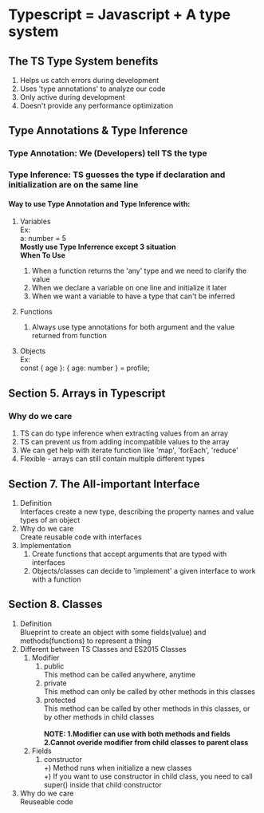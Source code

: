 # Typescript = Javascript + A type system

## The TS Type System benefits

1. Helps us catch errors during development
2. Uses 'type annotations' to analyze our code
3. Only active during development
4. Doesn't provide any performance optimization

## Type Annotations & Type Inference

### Type Annotation: We (Developers) tell TS the type

### Type Inference: TS guesses the type if declaration and initialization are on the same line

#### Way to use Type Annotation and Type Inference with:

1. Variables<br>
   Ex:<br> a: number = 5<br>
   **Mostly use Type Inferrence except 3 situation**<br>
   **When To Use**<br>

    1. When a function returns the 'any' type and we need to clarify the value
    2. When we declare a variable on one line and initialize it later
    3. When we want a variable to have a type that can't be inferred

2. Functions
    1. Always use type annotations for both argument and the value returned from function
3. Objects<br>
   Ex:<br> const { age }: { age: number } = profile;

## Section 5. Arrays in Typescript

### Why do we care

1. TS can do type inference when extracting values from an array
2. TS can prevent us from adding incompatible values to the array
3. We can get help with iterate function like 'map', 'forEach', 'reduce'
4. Flexible - arrays can still contain multiple different types

## Section 7. The All-important Interface

1. Definition<br>
   Interfaces create a new type, describing the property names and value types of an object
2. Why do we care<br>
   Create reusable code with interfaces
3. Implementation
    1. Create functions that accept arguments that are typed with interfaces
    2. Objects/classes can decide to 'implement' a given interface to work with a function

## Section 8. Classes

1. Definition<br>
   Blueprint to create an object with some fields(value) and methods(functions) to represent a thing
2. Different between TS Classes and ES2015 Classes
    1. Modifier
        1. public<br>
           This method can be called anywhere, anytime
        2. private<br>
           This method can only be called by other methods in this classes
        3. protected<br>
           This method can be called by other methods in this classes, or by other methods in child classes<br><br>
           **NOTE: 1.Modifier can use with both methods and fields**<br>
           **2.Cannot overide modifier from child classes to parent class**
    2. Fields
        1. constructor<br>
           +) Method runs when initialize a new classes<br>
           +) If you want to use constructor in child class, you need to call super() inside that child constructor<br>
3. Why do we care<br>
   Reuseable code
